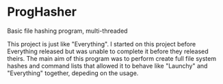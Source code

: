 ProgHasher
==========

Basic file hashing program, multi-threaded

This project is just like "Everything". I started on this project before Everything released but was unable to complete it before they released theirs. The main aim of this program was to perform create full file system hashes and command lists that allowed it to behave like "Launchy" and "Everything" together, depeding on the usage.
